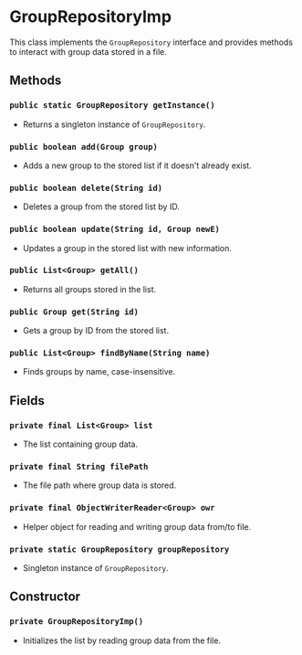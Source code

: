 # GroupRepositoryImp

This class implements the `GroupRepository` interface and provides methods to interact with group data stored in a file.

## Methods

### `public static GroupRepository getInstance()`

- Returns a singleton instance of `GroupRepository`.

### `public boolean add(Group group)`

- Adds a new group to the stored list if it doesn't already exist.

### `public boolean delete(String id)`

- Deletes a group from the stored list by ID.

### `public boolean update(String id, Group newE)`

- Updates a group in the stored list with new information.

### `public List<Group> getAll()`

- Returns all groups stored in the list.

### `public Group get(String id)`

- Gets a group by ID from the stored list.

### `public List<Group> findByName(String name)`

- Finds groups by name, case-insensitive.

## Fields

### `private final List<Group> list`

- The list containing group data.

### `private final String filePath`

- The file path where group data is stored.

### `private final ObjectWriterReader<Group> owr`

- Helper object for reading and writing group data from/to file.

### `private static GroupRepository groupRepository`

- Singleton instance of `GroupRepository`.

## Constructor

### `private GroupRepositoryImp()`

- Initializes the list by reading group data from the file.

